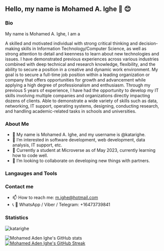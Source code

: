 ## Hello, my name is Mohamed A. Ighe 👋 😊

### Bio
My name is Mohamed A. Ighe, I am a 

A skilled and motivated individual with strong critical thinking and decision-making skills in Information Technology/Computer Science, as well as strong attention to detail and keenness to learn about new 
technologies and issues. I have demonstrated previous experiences across various industries combined with deep technical and research knowledge, flexibility, and the ability to secure a position in a creative 
and dynamic work environment. My goal is to secure a full-time job position within a leading organization or company that offers opportunities for growth and advancement while applying a high degree of 
professionalism and enthusiasm. Through my previous 5 years of experience, I have had the opportunity to develop my IT skills involving multiple companies and organizations directly impacting dozens of clients. 
Able to demonstrate a wide variety of skills such as data, networking, IT support, operating systems, designing, conducting research, and handling academic-related tasks in schools and universities. 

### About Me
- 👋 My name is Mohamed A. Ighe, and my username is @katarighe.
- 👀 I’m interested in software development, web development, data analysis, IT support, etc. 
- 🌱 Currently a student at Microverse as of May 2023, currently learning how to code well. 
- 💞️ I’m looking to collaborate on developing new things with partners. 

### Langauges and Tools

### Contact me
- 📫 How to reach me: m.ighe@hotmail.com
- 📞 📧 WhatsApp / Viber / Telegram: +16473739841

### Statistics
<img src="https://komarev.com/ghpvc/?username=katarighe" alt="katarighe" />

![Mohamed Aden Ighe's GitHub stats](https://github-readme-stats.vercel.app/api?username=katarighe&show_icons=true&theme=radical)
[![Mohamed Aden Ighe's GitHub Streak](https://streak-stats.demolab.com/?user=katarighe&currStreakNum=2FD3EB&fire=pink&sideLabels=F00&date_format=[Y.]n.jtheme=radical)](https://git.io/streak-stats)

<!---
katarighe/katarighe is a ✨ special ✨ repository because its `README.md` (this file) appears on your GitHub profile.
You can click the Preview link to take a look at your changes.
--->
